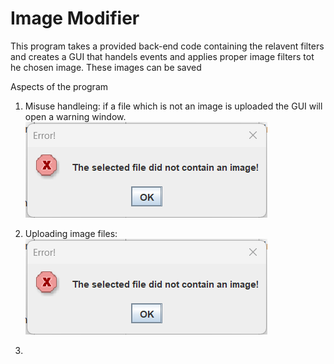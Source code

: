 # Image Modifier
This program takes a provided back-end code containing the relavent filters and creates a GUI that handels events and applies proper image filters tot he chosen image. These images can be saved

Aspects of the program

1. Misuse handleing: if a file which is not an image is uploaded the GUI will open a warning window.
![](/images/NotImageWarning.png)

2. Uploading image files:
![Image Description](/images/NotImageWarning.png)

3. 
